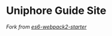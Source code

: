 # Uniphore Guide Site

*Fork from [es6-webpack2-starter](https://github.com/micooz/es6-webpack2-starter)*
